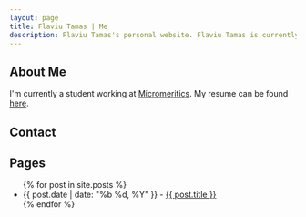 ```yaml
---
layout: page
title: Flaviu Tamas | Me
description: Flaviu Tamas's personal website. Flaviu Tamas is currently a student at GSMST.
---
```


## About Me

I'm currently a student working at [Micromeritics][]. My resume can be found
[here][resume].

[micromeritics]: http://www.micromeritics.com/
[resume]: https://drive.google.com/open?id=0B9O7w68iCyWFVFdHMkJYSUxwLUE

## Contact
<a href="mailto:me@flaviutamas.com"><i class="icon-big icon-mail-squared"></i></a>
<a href="https://github.com/flaviut/"><i class="icon-big icon-github-squared"></i></a>

## Pages
<ul>
{% for post in site.posts %}
  <li>{{ post.date | date: "%b %d, %Y" }} - <a href="{{ post.url }}/">{{ post.title }}</a></li>
{% endfor %}
</ul>
